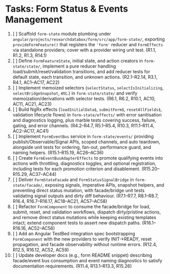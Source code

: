 # Tasks: Form Status & Events Management

1. [ ] Scaffold `form-state` module plumbing under `angular/projects/researchdatabox/form/src/app/form-state/`, exporting `provideFormFeature()` that registers the `'form'` reducer and `FormEffects` via standalone providers; cover with a provider wiring unit test. (R1.1, R1.2, R1.3, R14.1)
2. [ ] Define `FormFeatureState`, initial state, and action creators in `form-state/state/`, implement a pure reducer handling load/submit/reset/validation transitions, and add reducer tests for default state, each transition, and unknown actions. (R2.1–R2.14, R3.1, R4.1, AC1–AC17, AC22)
3. [ ] Implement memoized selectors (`selectStatus`, `selectIsInitializing`, `selectBridgeSnapshot`, etc.) in `form-state/state/` and verify memoization/derivations with selector tests. (R6.1, R6.2, R10.1, AC10, AC11, AC21, AC23)
4. [ ] Build NgRx effects (`loadInitialData$`, `submitForm$`, `resetAllFields$`, validation lifecycle flows) in `form-state/effects/` with error sanitisation and diagnostics logging, plus marble tests covering success, failure, gating, and error channels. (R4.2–R4.7, R5.1–R5.4, R10.3, R11.1–R11.4, AC2–AC17, AC41)
5. [ ] Implement `FormEventBus` service in `form-state/events/` providing publish/Observable/Signal APIs, scoped channels, and auto teardown, alongside unit tests for ordering, fan-out, performance guard, and naming helpers. (R15.1–R15.19, AC26–AC36)
6. [ ] Create `FormEventBusAdapterEffects` to promote qualifying events into actions with throttling, diagnostics toggles, and optional registration, including tests for each promotion criterion and disablement. (R15.20–R15.29, AC37–AC44)
7. [ ] Deliver `FormStateFacade` and `FormStatusSignalBridge` in `form-state/facade/`, exposing signals, imperative APIs, snapshot helpers, and preventing direct status mutation, with facade/bridge unit tests validating signal outputs and dirty diff behaviour. (R7.1–R7.7, R8.1–R8.7, R16.4, R16.7–R16.17, AC18–AC21, AC57–AC58)
8. [ ] Refactor `FormComponent` to consume the facade/bridge for load, submit, reset, and validation workflows, dispatch dirty/pristine actions, and remove direct status mutations while keeping existing templates intact; extend component tests to assert new dispatch paths. (R16.1–R16.16, AC52–AC56)
9. [ ] Add an Angular TestBed integration spec bootstrapping `FormComponent` with the new providers to verify INIT→READY, reset propagation, and facade observability without runtime errors. (R12.4, R12.5, R16.12, AC52, AC59)
10. [ ] Update developer docs (e.g., form README snippet) describing facade/event bus consumption and event naming diagnostics to satisfy documentation requirements. (R11.4, R13.1–R13.3, R15.26)
